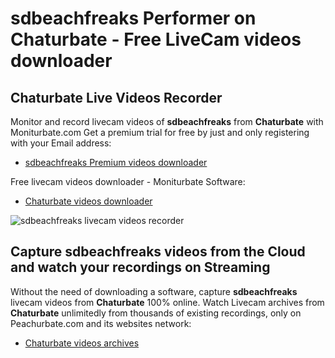 # sdbeachfreaks Performer on Chaturbate - Free LiveCam videos downloader

## Chaturbate Live Videos Recorder

Monitor and record livecam videos of **sdbeachfreaks** from **Chaturbate** with Moniturbate.com
Get a premium trial for free by just and only registering with your Email address:
* [sdbeachfreaks Premium videos downloader](https://moniturbate.com/request-demo-licence-key.html)

Free livecam videos downloader - Moniturbate Software:
* [Chaturbate videos downloader](https://moniturbate.com/moniturbate-download-software.html)

![sdbeachfreaks livecam videos recorder](https://peachurnet.com/templates/moniturbate-software.png)


## Capture sdbeachfreaks videos from the Cloud and watch your recordings on Streaming

Without the need of downloading a software, capture **sdbeachfreaks** livecam videos from **Chaturbate** 100% online.
Watch Livecam archives from **Chaturbate** unlimitedly from thousands of existing recordings, only on Peachurbate.com and its websites network:
* [Chaturbate videos archives](https://peachurnet.com/)